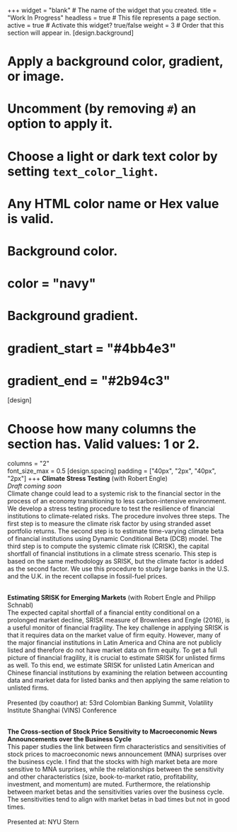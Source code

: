 +++
widget = "blank"  # The name of the widget that you created.
title = "Work In Progress"
headless = true  # This file represents a page section.
active = true  # Activate this widget? true/false
weight = 3  # Order that this section will appear in.
[design.background]
  # Apply a background color, gradient, or image.
  #   Uncomment (by removing `#`) an option to apply it.
  #   Choose a light or dark text color by setting `text_color_light`.
  #   Any HTML color name or Hex value is valid.

  # Background color.
  # color = "navy"
  
  # Background gradient.
  # gradient_start = "#4bb4e3"
  # gradient_end = "#2b94c3"
[design]
  # Choose how many columns the section has. Valid values: 1 or 2.
  columns = "2"  
  font_size_max = 0.5
[design.spacing]
  padding = ["40px", "2px", "40px", "2px"]
+++
**Climate Stress Testing** (with Robert Engle)  
_Draft coming soon_  
Climate change could lead to a systemic risk to the financial sector in the process of an economy transitioning to less carbon-intensive environment. We develop a stress testing procedure to test the resilience of financial institutions to climate-related risks. The procedure involves three steps. The first step is to measure the climate risk factor by using stranded asset portfolio returns. The second step is to estimate time-varying climate beta of financial institutions using Dynamic Conditional Beta (DCB) model. The third step is to compute the systemic climate risk (CRISK), the capital shortfall of financial institutions in a climate stress scenario. This step is based on the same methodology as SRISK, but the climate factor is added as the second factor. We use this procedure to study large banks in the U.S. and the U.K. in the recent collapse in fossil-fuel prices.  
<br/>  

**Estimating SRISK for Emerging Markets** (with Robert Engle and Philipp Schnabl)  
The expected capital shortfall of a financial entity conditional on a prolonged market decline, SRISK measure of Brownlees and Engle (2016), is a useful monitor of financial fragility. The key challenge in applying SRISK is that it requires data on the market value of firm equity.  However, many of the major financial institutions in Latin America and China are not publicly listed and therefore do not have market data on firm equity. To get a full picture of financial fragility, it is crucial to estimate SRISK for unlisted firms as well. To this end, we estimate SRISK for unlisted Latin American and Chinese financial institutions by examining the relation between accounting data and market data for listed banks and then applying the same relation to unlisted firms.  
<br/>
Presented (by coauthor) at: 53rd Colombian Banking Summit, Volatility Institute Shanghai (VINS) Conference 
<br/><br/>

**The Cross-section of Stock Price Sensitivity to Macroeconomic News Announcements over the Business Cycle**  
This paper studies the link between firm characteristics and sensitivities of stock prices to macroeconomic news announcement (MNA) surprises over the business cycle. I find that the stocks with high market beta are more sensitive to MNA surprises, while the relationships between the sensitivity and other characteristics (size, book-to-market ratio, profitability, investment, and momentum) are muted. Furthermore, the relationship between market betas and the sensitivities varies over the business cycle. The sensitivities tend to align with market betas in bad times but not in good times.
<br/>  
Presented at: NYU Stern
<br/> 
